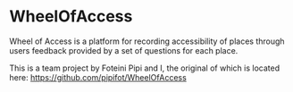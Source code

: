 # WheelOfAccess

Wheel of Access is a platform for recording accessibility of places through users feedback provided by a set of questions for each place.

This is a team project by Foteini Pipi and I, the original of which is located here: https://github.com/pipifot/WheelOfAccess
